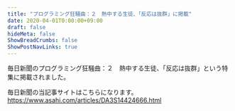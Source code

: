 ```yaml
---
title: "プログラミング狂騒曲：２　熱中する生徒、「反応は抜群」に掲載"
date: 2020-04-01T0:00:00+09:00
draft: false
hideMeta: false
ShowBreadCrumbs: false
ShowPostNavLinks: true
---
```


毎日新聞のプログラミング狂騒曲：２　熱中する生徒、「反応は抜群」という特集に掲載されました。

毎日新聞の当記事サイトはこちらになります。
https://www.asahi.com/articles/DA3S14424666.html